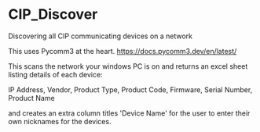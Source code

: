 # CIP_Discover
Discovering all CIP communicating devices on a network

This uses Pycomm3 at the heart. https://docs.pycomm3.dev/en/latest/

This scans the network your windows PC is on and returns an excel sheet listing details of each device:

IP Address,
Vendor,
Product Type,
Product Code,
Firmware,
Serial Number,
Product Name

and creates an extra column titles 'Device Name' for the user to enter their own nicknames for the devices.
